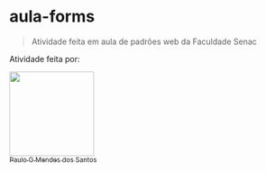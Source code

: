 # aula-forms

> Atividade feita em aula de padrões web da Faculdade Senac

Atividade feita por:

[<img src="https://github.com/paulogm15.png" width=150><br><sub> Paulo G Mendes dos Santos </sub>](https://www.linkedin.com/in/paulo-gabriel-a81650106/)
